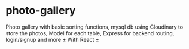 # photo-gallery
Photo gallery with basic sorting functions, mysql db using Cloudinary to store the photos, Model for each table, Express for backend routing, login/signup and more ± With React ±
